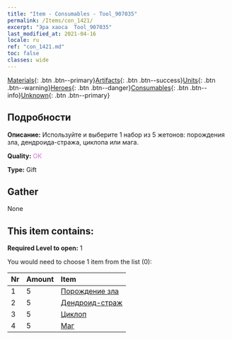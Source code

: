 ```yaml
---
title: "Item - Consumables - Tool_907035"
permalink: /Items/con_1421/
excerpt: "Эра хаоса  Tool_907035"
last_modified_at: 2021-04-16
locale: ru
ref: "con_1421.md"
toc: false
classes: wide
---
```

 [Materials](/ru/Items/){: .btn .btn--primary}[Artifacts](/ru/Items/Artifacts/){: .btn .btn--success}[Units](/ru/Items/Units/){: .btn .btn--warning}[Heroes](/ru/Items/Heroes/){: .btn .btn--danger}[Consumables](/ru/Items/Consumables/){: .btn .btn--info}[Unknown](/ru/Items/Unknown/){: .btn .btn--primary}

## Подробности
 **Описание:** Используйте и выберите 1 набор из 5 жетонов: порождения зла, дендроида-стража, циклопа или мага.

 **Quality:** <span style="color: #DA70D6">OK</span>

 **Type:** Gift

## Gather

  None

## This item contains:

 **Required Level to open:** 1

 You would need to choose 1 item from the list (0):

  | Nr | Amount |     Item    |
  |:---|:-------|:------------|
  | 1 | 5 | [Порождение зла](/ru/Items/unt_230/) |  | 
  | 2 | 5 | [Дендроид-страж](/ru/Items/unt_203/) |  | 
  | 3 | 5 | [Циклоп](/ru/Items/unt_222/) |  | 
  | 4 | 5 | [Маг](/ru/Items/unt_238/) |  | 
